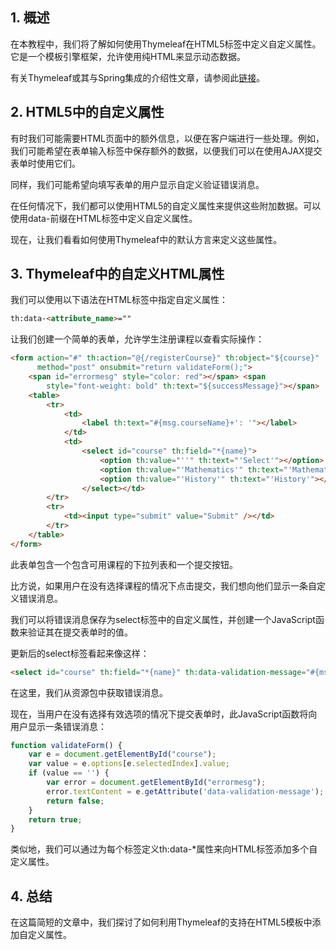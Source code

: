 ## 1. 概述

在本教程中，我们将了解如何使用Thymeleaf在HTML5标签中定义自定义属性。它是一个模板引擎框架，允许使用纯HTML来显示动态数据。

有关Thymeleaf或其与Spring集成的介绍性文章，请参阅此[链接](https://www.baeldung.com/thymeleaf-in-spring-mvc)。

## 2. HTML5中的自定义属性

有时我们可能需要HTML页面中的额外信息，以便在客户端进行一些处理。例如，我们可能希望在表单输入标签中保存额外的数据，以便我们可以在使用AJAX提交表单时使用它们。

同样，我们可能希望向填写表单的用户显示自定义验证错误消息。

在任何情况下，我们都可以使用HTML5的自定义属性来提供这些附加数据。可以使用data-前缀在HTML标签中定义自定义属性。

现在，让我们看看如何使用Thymeleaf中的默认方言来定义这些属性。

## 3. Thymeleaf中的自定义HTML属性

我们可以使用以下语法在HTML标签中指定自定义属性：

```html
th:data-<attribute_name>=""
```

让我们创建一个简单的表单，允许学生注册课程以查看实际操作：

```html
<form action="#" th:action="@{/registerCourse}" th:object="${course}"
      method="post" onsubmit="return validateForm();">
    <span id="errormesg" style="color: red"></span> <span
        style="font-weight: bold" th:text="${successMessage}"></span>
    <table>
        <tr>
            <td>
                <label th:text="#{msg.courseName}+': '"></label>
            </td>
            <td>
                <select id="course" th:field="*{name}">
                    <option th:value="''" th:text="'Select'"></option>
                    <option th:value="'Mathematics'" th:text="'Mathematics'"></option>
                    <option th:value="'History'" th:text="'History'"></option>
                </select></td>
        </tr>
        <tr>
            <td><input type="submit" value="Submit" /></td>
        </tr>
    </table>
</form>
```

此表单包含一个包含可用课程的下拉列表和一个提交按钮。

比方说，如果用户在没有选择课程的情况下点击提交，我们想向他们显示一条自定义错误消息。

我们可以将错误消息保存为select标签中的自定义属性，并创建一个JavaScript函数来验证其在提交表单时的值。

更新后的select标签看起来像这样：

```html
<select id="course" th:field="*{name}" th:data-validation-message="#{msg.courseName.mandatory}">
```

在这里，我们从资源包中获取错误消息。

现在，当用户在没有选择有效选项的情况下提交表单时，此JavaScript函数将向用户显示一条错误消息：

```javascript
function validateForm() {
    var e = document.getElementById("course");
    var value = e.options[e.selectedIndex].value;
    if (value == '') {
        var error = document.getElementById("errormesg");
        error.textContent = e.getAttribute('data-validation-message');
        return false;
    }
    return true;
}
```

类似地，我们可以通过为每个标签定义th:data-*属性来向HTML标签添加多个自定义属性。

## 4. 总结

在这篇简短的文章中，我们探讨了如何利用Thymeleaf的支持在HTML5模板中添加自定义属性。